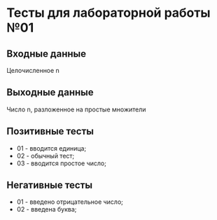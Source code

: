 # Тесты для лабораторной работы №01

## Входные данные
Целочисленное n

## Выходные данные
Число n, разложенное на простые множители

## Позитивные тесты
- 01 - вводится единица;
- 02 - обычный тест;
- 03 - вводится простое число;

## Негативные тесты
- 01 - введено отрицательное число;
- 02 - введена буква;